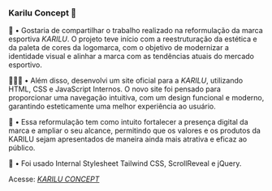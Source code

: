 
### Karilu Concept 💫
👕 • Gostaria de compartilhar o trabalho realizado na reformulação da marca esportiva <em>KARILU</em>. O projeto teve início com a reestruturação da estética e da paleta de cores da logomarca, com o objetivo de modernizar a identidade visual e alinhar a marca com as tendências atuais do mercado esportivo. <br>

👨🏽‍💻 • Além disso, desenvolvi um site oficial para a <em>KARILU</em>, utilizando HTML, CSS e JavaScript Internos. O novo site foi pensado para proporcionar uma navegação intuitiva, com um design funcional e moderno, garantindo esteticamente uma melhor experiência ao usuário. <br>

🌟 • Essa reformulação tem como intuito fortalecer a presença digital da marca e ampliar o seu alcance, permitindo que os valores e os produtos da KARILU sejam apresentados de maneira ainda mais atrativa e eficaz ao público. <br>

📃 • Foi usado Internal Stylesheet Tailwind CSS, ScrollReveal e jQuery.

Acesse: <a href="https://karilu-concept.vercel.app/#"><em>KARILU CONCEPT<em></a>

